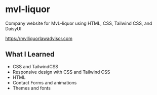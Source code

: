 # mvl-liquor
Company website for MvL-liquor using HTML, CSS, Tailwind CSS, and DaisyUI

https://mvlliquorlawadvisor.com

## What I Learned
- CSS and TailwindCSS
- Responsive design with CSS and Tailwind CSS
- HTML
- Contact Forms and animations
- Themes and fonts
